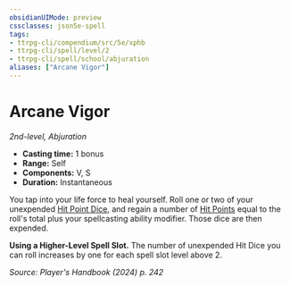 ```yaml
---
obsidianUIMode: preview
cssclasses: json5e-spell
tags:
- ttrpg-cli/compendium/src/5e/xphb
- ttrpg-cli/spell/level/2
- ttrpg-cli/spell/school/abjuration
aliases: ["Arcane Vigor"]
---
```

# Arcane Vigor
*2nd-level, Abjuration*  

- **Casting time:** 1 bonus
- **Range:** Self
- **Components:** V, S
- **Duration:** Instantaneous

You tap into your life force to heal yourself. Roll one or two of your unexpended [Hit Point Dice](hit-point-dice-xphb.md), and regain a number of [Hit Points](hit-points-xphb.md) equal to the roll's total plus your spellcasting ability modifier. Those dice are then expended.

**Using a Higher-Level Spell Slot.** The number of unexpended Hit Dice you can roll increases by one for each spell slot level above 2.

*Source: Player's Handbook (2024) p. 242*